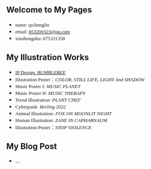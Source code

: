 ## Welcome to My Pages
- <font size=2 face="Candara">name: qichenglin</font>
- <font size=2 face="Candara">email: 853200323@qq.com</font>
- <font size=2 face="Candara">xiaohongshu: 675331358</font>
## My Illustration Works
- <font size=2 face="Candara"><a href="http://www.baidu.com">IP Design: <i>BUMBLEBEE</i></a> </font>
- <font size=2 face="Candara">Illustration Poster：*COLOR, STILL LIFE, LIGHT And SHADOW*</font>
- <font size=2 face="Candara">Music Poster I: *MUSIC PLANET*</font>
- <font size=2 face="Candara">Music Poster II: *MUSIC THERAPY*</font>
- <font size=2 face="Candara">Trend Illustration: *PLANT CHEF*</font>
- <font size=2 face="Candara">Cyberpunk: *BeiJing 2022*</font>
- <font size=2 face="Candara">Animal Illustration: *FOX ON MOONLIT NIGHT*</font>
- <font size=2 face="Candara">Human Illustration: *ZANE IN CAPHARNAUM*</font>
- <font size=2 face="Candara">Illustration Poster：*STOP VIOLENCE*</font>
## My Blog Post
- ...
